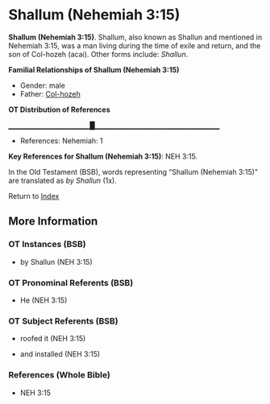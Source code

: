 # Shallum (Nehemiah 3:15)
**Shallum (Nehemiah 3:15)**. 
Shallum, also known as Shallun and mentioned in Nehemiah 3:15, was a man living during the time of exile and return, and the son of Col-hozeh (acai). 
Other forms include: 
*Shallun*. 




**Familial Relationships of Shallum (Nehemiah 3:15)**


* Gender: male
* Father: [Col-hozeh](Col-hozeh.md)


**OT Distribution of References**

▁▁▁▁▁▁▁▁▁▁▁▁▁▁▁█▁▁▁▁▁▁▁▁▁▁▁▁▁▁▁▁▁▁▁▁▁▁▁
* References: Nehemiah: 1



**Key References for Shallum (Nehemiah 3:15)**: 
NEH 3:15. 


In the Old Testament (BSB), words representing “Shallum (Nehemiah 3:15)” are translated as 
*by Shallun* (1x). 




Return to [Index](00-Index.md)

## More Information

### OT Instances (BSB)

* by Shallun (NEH 3:15)



### OT Pronominal Referents (BSB)

* He (NEH 3:15)



### OT Subject Referents (BSB)

* roofed it (NEH 3:15)

* and installed (NEH 3:15)



### References (Whole Bible)

* NEH 3:15



